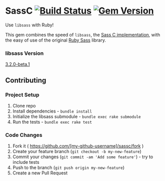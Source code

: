 # SassC [![Build Status](https://travis-ci.org/bolandrm/sassc-ruby.svg?branch=master)](https://travis-ci.org/bolandrm/sassc-ruby) [![Gem Version](https://badge.fury.io/rb/sassc.svg)](http://badge.fury.io/rb/sassc)

Use `libsass` with Ruby!

This gem combines the speed of `libsass`, the [Sass C implementation](https://github.com/sass/libsass), with the easy of use of the original [Ruby Sass](https://github.com/sass/sass) library.

### libsass Version

[3.2.0-beta.1](https://github.com/sass/libsass/releases/tag/3.2.0-beta.1)

## Contributing

### Project Setup

1. Clone repo
2. Install dependencies - `bundle install`
3. Initialize the libsass submodule - `bundle exec rake submodule`
4. Run the tests - `bundle exec rake test`

### Code Changes

1. Fork it ( https://github.com/[my-github-username]/sassc/fork )
2. Create your feature branch (`git checkout -b my-new-feature`)
3. Commit your changes (`git commit -am 'Add some feature'`) - try to include tests
4. Push to the branch (`git push origin my-new-feature`)
5. Create a new Pull Request
